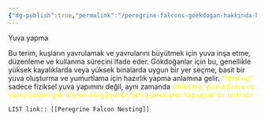 ```yaml
---
{"dg-publish":true,"permalink":"/peregrine-falcons-goekdogan-hakkinda-hersey/goekdogan-soezluegue/3-peregrine-falcon-nesting-ciftlesme-yumurtlama-yavru-bakimi-yuva-yapma/"}
---
```


Yuva yapma

Bu terim, kuşların yavrulamak ve yavrularını büyütmek için yuva inşa etme, düzenleme ve kullanma sürecini ifade eder. Gökdoğanlar için bu, genellikle yüksek kayalıklarda veya yüksek binalarda uygun bir yer seçme, basit bir yuva oluşturma ve yumurtlama için hazırlık yapma anlamına gelir. <font color="#ffff00">"Nesting"</font> sadece fiziksel yuva yapımını değil, aynı zamanda <font color="#ffff00">çiftleşme, yumurtlama ve yavru bakımı gibi üreme döngüsünün tüm aşamalarını kapsayan bir terimdir.</font>

`LIST link:: [[Peregrine Falcon Nesting]] `